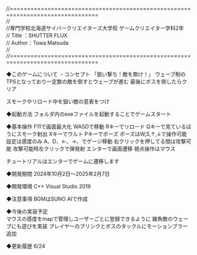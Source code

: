 //================================================================================  
//  
//専門学校北海道サイバークリエイターズ大学校 ゲームクリエイター学科2年  
// Title ：SHUTTER FLUX  
// Author：Towa Matsuda  
//  
//================================================================================  

◆このゲームについて
・コンセプト
「狙い撃ち！敵を欺け！」
ウェーブ制のTPSとなっており一定数の敵を倒すとウェーブが進む
最後にボスを倒したらクリア

スモークやリロード中を狙い敵の意表をつけ

◆起動方法
フォルダ内のexeファイルを起動することでゲームスタート

◆基本操作
F11で画面最大化
WASDで移動
Rキーでリロード
Qキーで見ているほうにスモーク射出
Xキーでウルト
Pキーでポーズ
ポーズはW,S,↑,↓で操作可能
設定は感度のみ
A、D、←、→、でゲージ移動
右クリックを押してる間は攻撃可能
攻撃可能時左クリックで弾発射
エンターで画面遷移
視点操作はマウス

チュートリアルはエンターでゲームに遷移します

◆開発期間
2024年10月2日～2025年2月7日

◆開発環境
 C++
 Visual Studio 2019

◆注意事項
BGMはSUNO AIで作成

◆今後の実装予定  
マウスの感度をmapで管理しユーザーごとに登録できるように
雑魚敵のウェーブにも遊びを実装
プレイヤーのブリンクとボスのタックルにモーションブラー追加  

◆更新履歴
6/24

